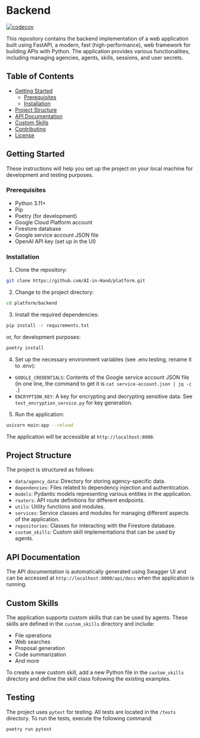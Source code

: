# Backend
[![codecov](https://codecov.io/gh/AI-in-Hand/platform/graph/badge.svg?token=D2ZCM1DK55)](https://codecov.io/gh/AI-in-Hand/platform)


This repository contains the backend implementation of a web application built using FastAPI, a modern,
fast (high-performance), web framework for building APIs with Python. The application provides various functionalities,
including managing agencies, agents, skills, sessions, and user secrets.

## Table of Contents

- [Getting Started](#getting-started)
  - [Prerequisites](#prerequisites)
  - [Installation](#installation)
- [Project Structure](#project-structure)
- [API Documentation](#api-documentation)
- [Custom Skills](#custom-skills)
- [Contributing](#contributing)
- [License](#license)

## Getting Started

These instructions will help you set up the project on your local machine for development and testing purposes.

### Prerequisites

- Python 3.11+
- Pip
- Poetry (for development)
- Google Cloud Platform account
- Firestore database
- Google service account JSON file
- OpenAI API key (set up in the UI)

### Installation

1. Clone the repository:

```bash
git clone https://github.com/AI-in-Hand/platform.git
```

2. Change to the project directory:

```bash
cd platform/backend
```

3. Install the required dependencies:

```bash
pip install -r requirements.txt
```
or, for development purposes:
```bash
poetry install
```

4. Set up the necessary environment variables (see .env.testing, rename it to .env):

- `GOOGLE_CREDENTIALS`: Contents of the Google service account JSON file (in one line, the command to get it is `cat service-account.json | jq -c .`)
- `ENCRYPTION_KEY`: A key for encrypting and decrypting sensitive data. See `test_encryption_service.py` for key generation.

5. Run the application:

```bash
uvicorn main:app --reload
```

The application will be accessible at `http://localhost:8000`.

## Project Structure

The project is structured as follows:

- `data/agency_data`: Directory for storing agency-specific data.
- `dependencies`: Files related to dependency injection and authentication.
- `models`: Pydantic models representing various entities in the application.
- `routers`: API route definitions for different endpoints.
- `utils`: Utility functions and modules.
- `services`: Service classes and modules for managing different aspects of the application.
- `repositories`: Classes for interacting with the Firestore database.
- `custom_skills`: Custom skill implementations that can be used by agents.

## API Documentation

The API documentation is automatically generated using Swagger UI and can be accessed at `http://localhost:8000/api/docs`
when the application is running.

## Custom Skills

The application supports custom skills that can be used by agents. These skills are defined in the `custom_skills`
directory and include:

- File operations
- Web searches
- Proposal generation
- Code summarization
- And more

To create a new custom skill, add a new Python file in the `custom_skills` directory and define the skill class
following the existing examples.

## Testing

The project uses `pytest` for testing. All tests are located in the `/tests` directory.
To run the tests, execute the following command:
```bash
poetry run pytest
```
